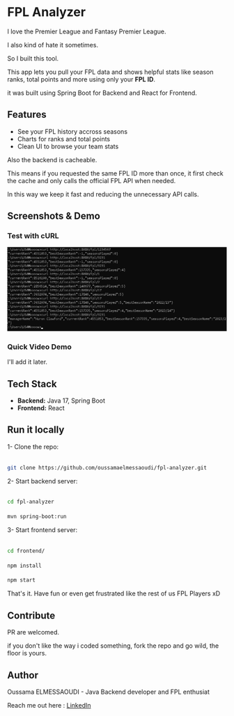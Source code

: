 # FPL Analyzer 

I love the Premier League and Fantasy Premier League.

I also kind of hate it sometimes.

So I built this tool.

This app lets you pull your FPL data and shows helpful stats like season ranks, total points and more using only your **FPL ID**.

it was built using Spring Boot for Backend and React for Frontend.

## Features
- See your FPL history accross seasons
- Charts for ranks and total points
- Clean UI to browse your team stats

Also the backend is cacheable.

This means if you requested the same FPL ID more than once, it first check the cache and only calls the official FPL API when needed.

In this way we keep it fast and reducing the unnecessary API calls.


## Screenshots & Demo

### Test with cURL

![Testing the API using cURL](assets/testing-using-curl.png)

### Quick Video Demo

I'll add it later.

## Tech Stack

- **Backend:** Java 17, Spring Boot
- **Frontend:** React

## Run it locally
1- Clone the repo:

```bash

git clone https://github.com/oussamaelmessaoudi/fpl-analyzer.git
```

2- Start backend server:

```bash

cd fpl-analyzer

mvn spring-boot:run 
```

3- Start frontend server:

```bash

cd frontend/

npm install

npm start
```


That's it. Have fun or even get frustrated like the rest of us FPL Players xD

## Contribute

PR are welcomed.

if you don't like the way i coded something, fork the repo and go wild, the floor is yours.

## Author

Oussama ELMESSAOUDI - Java Backend developer and FPL enthusiat

Reach me out here : [LinkedIn](https://www.linkedin.com/in/usama-elmessaoudi)
